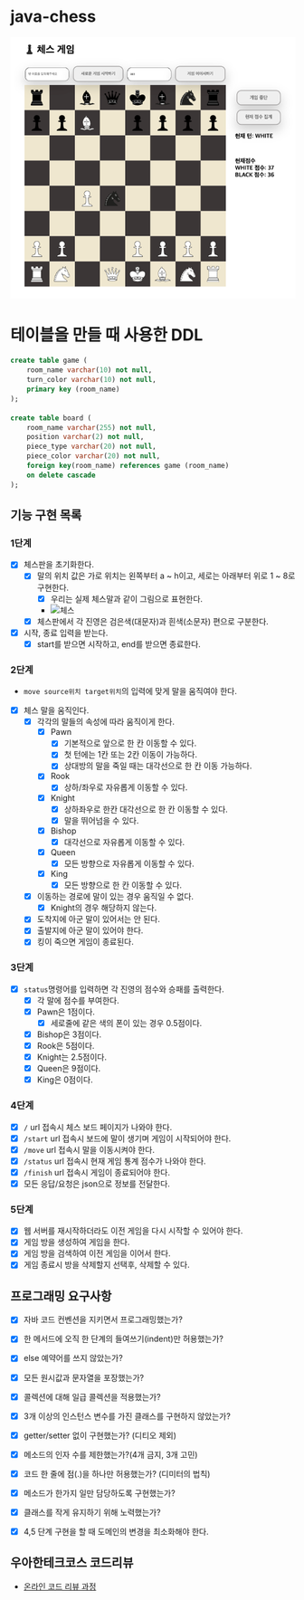 # java-chess
![](chessGame.png)

# 테이블을 만들 때 사용한 DDL
```sql
create table game (
    room_name varchar(10) not null,
    turn_color varchar(10) not null,
    primary key (room_name)
);

create table board (
    room_name varchar(255) not null,
    position varchar(2) not null,
    piece_type varchar(20) not null,
    piece_color varchar(20) not null,
    foreign key(room_name) references game (room_name)
    on delete cascade
);
```

## 기능 구현 목록
### 1단계
- [x] 체스판을 초기화한다.
  - [x] 말의 위치 값은 가로 위치는 왼쪽부터 a ~ h이고, 세로는 아래부터 위로 1 ~ 8로 구현한다.
    - [x] 우리는 실제 체스말과 같이 그림으로 표현한다.
    - ![체스](https://user-images.githubusercontent.com/50367798/159388274-a79522f8-ebc5-417d-8538-40f1464fd4a7.png)
  - [x] 체스판에서 각 진영은 검은색(대문자)과 흰색(소문자) 편으로 구분한다.
- [x] 시작, 종료 입력을 받는다.
  - [x] start를 받으면 시작하고, end를 받으면 종료한다.

### 2단계
- `move source위치 target위치`의 입력에 맞게 말을 움직여야 한다.
- [x] 체스 말을 움직인다.
  - [x] 각각의 말들의 속성에 따라 움직이게 한다.
    - [x] Pawn
      - [x] 기본적으로 앞으로 한 칸 이동할 수 있다.
      - [x] 첫 턴에는 1칸 또는 2칸 이동이 가능하다.
      - [x] 상대방의 말을 죽일 때는 대각선으로 한 칸 이동 가능하다.
    - [x] Rook
      - [x] 상하/좌우로 자유롭게 이동할 수 있다.
    - [x] Knight
      - [x] 상하좌우로 한칸 대각선으로 한 칸 이동할 수 있다.
      - [x] 말을 뛰어넘을 수 있다.
    - [x] Bishop
      - [x] 대각선으로 자유롭게 이동할 수 있다.
    - [x] Queen
      - [x] 모든 방향으로 자유롭게 이동할 수 있다.
    - [x] King
      - [x] 모든 방향으로 한 칸 이동할 수 있다.
  - [x] 이동하는 경로에 말이 있는 경우 움직일 수 없다.
    - [x] Knight의 경우 해당하지 않는다.
  - [x] 도착지에 아군 말이 있어서는 안 된다.
  - [x] 출발지에 아군 말이 있어야 한다.
  - [x] 킹이 죽으면 게임이 종료된다.

### 3단계
- [x] `status`명령어를 입력하면 각 진영의 점수와 승패를 출력한다.
  - [x] 각 말에 점수를 부여한다.
  - [x] Pawn은 1점이다.
    - [x] 세로줄에 같은 색의 폰이 있는 경우 0.5점이다.
  - [x] Bishop은 3점이다.
  - [x] Rook은 5점이다.
  - [x] Knight는 2.5점이다.
  - [x] Queen은 9점이다.
  - [x] King은 0점이다.

### 4단계
- [x] `/` url 접속시 체스 보드 페이지가 나와야 한다.
- [x] `/start` url 접속시 보드에 말이 생기며 게임이 시작되어야 한다.
- [x] `/move` url 접속시 말을 이동시켜야 한다.
- [x] `/status` url 접속시 현재 게임 통계 점수가 나와야 한다.
- [x] `/finish` url 접속시 게임이 종료되어야 한다.
- [x] 모든 응답/요청은 json으로 정보를 전달한다.

### 5단계
- [x] 웹 서버를 재시작하더라도 이전 게임을 다시 시작할 수 있어야 한다.
- [x] 게임 방을 생성하여 게임을 한다.
- [x] 게임 방을 검색하여 이전 게임을 이어서 한다.
- [x] 게임 종료시 방을 삭제할지 선택후, 삭제할 수 있다.

## 프로그래밍 요구사항
- [x] 자바 코드 컨벤션을 지키면서 프로그래밍했는가?
- [x] 한 메서드에 오직 한 단계의 들여쓰기(indent)만 허용했는가?
- [x] else 예약어를 쓰지 않았는가?
- [x] 모든 원시값과 문자열을 포장했는가?
- [x] 콜렉션에 대해 일급 콜렉션을 적용했는가?
- [x] 3개 이상의 인스턴스 변수를 가진 클래스를 구현하지 않았는가?
- [x] getter/setter 없이 구현했는가? (디티오 제외)
- [x] 메소드의 인자 수를 제한했는가?(4개 금지, 3개 고민)
- [x] 코드 한 줄에 점(.)을 하나만 허용했는가? (디미터의 법칙)
- [x] 메소드가 한가지 일만 담당하도록 구현했는가?
- [x] 클래스를 작게 유지하기 위해 노력했는가?
- [x] 4,5 단계 구현을 할 때 도메인의 변경을 최소화해야 한다.


## 우아한테크코스 코드리뷰

- [온라인 코드 리뷰 과정](https://github.com/woowacourse/woowacourse-docs/blob/master/maincourse/README.md)


